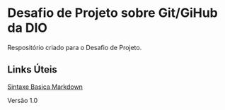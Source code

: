 # Desafio de Projeto sobre Git/GiHub da DIO
Respositório criado para o Desafio de Projeto.

## Links Úteis
[Sintaxe Basica Markdown](https://www.markdownguide.org/basic-syntax/)

Versão 1.0
